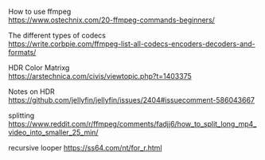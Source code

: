 How to use ffmpeg<br>
https://www.ostechnix.com/20-ffmpeg-commands-beginners/

The different types of codecs<br>
https://write.corbpie.com/ffmpeg-list-all-codecs-encoders-decoders-and-formats/

HDR Color Matrixg<br>
https://arstechnica.com/civis/viewtopic.php?t=1403375

Notes on HDR<br>
https://github.com/jellyfin/jellyfin/issues/2404#issuecomment-586043667

splitting
https://www.reddit.com/r/ffmpeg/comments/fadjj6/how_to_split_long_mp4_video_into_smaller_25_min/

recursive looper
https://ss64.com/nt/for_r.html
